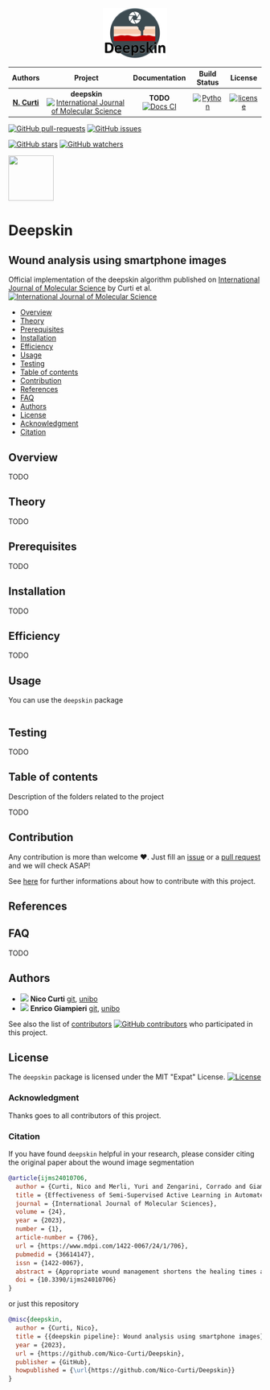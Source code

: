<p align="center">
  <img src="https://github.com/Nico-Curti/Deepskin/blob/main/img/logo.png" width="128" height="100">
  <br>
</p>

| **Authors**  | **Project** |  **Documentation** | **Build Status** | **License** |
|:------------:|:-----------:|:------------------:|:----------------:|:-----------:|
| [**N. Curti**](https://github.com/Nico-Curti) | **deepskin**<br>[![International Journal of Molecular Science](https://img.shields.io/badge/IJMS-1422_0067/24/1/706-g.svg)](https://www.mdpi.com/1422-0067/24/1/706) | **TODO**<br>[![Docs CI](https://github.com/Nico-Curti/Deepskin/actions/workflows/docs.yml/badge.svg)](https://github.com/Nico-Curti/Deepskin/actions/workflows/docs.yml) | [![Python](https://github.com/Nico-Curti/Deepskin/actions/workflows/python.yml/badge.svg)](https://github.com/Nico-Curti/Deepskin/actions/workflows/python.yml) | [![license](https://img.shields.io/github/license/mashape/apistatus.svg)](https://github.com/Nico-Curti/Deepskin/blob/main/LICENSE) |

[![GitHub pull-requests](https://img.shields.io/github/issues-pr/Nico-Curti/deepskin.svg?style=plastic)](https://github.com/Nico-Curti/Deepskin/pulls)
[![GitHub issues](https://img.shields.io/github/issues/Nico-Curti/deepskin.svg?style=plastic)](https://github.com/Nico-Curti/Deepskin/issues)

[![GitHub stars](https://img.shields.io/github/stars/Nico-Curti/deepskin.svg?label=Stars&style=social)](https://github.com/Nico-Curti/Deepskin/stargazers)
[![GitHub watchers](https://img.shields.io/github/watchers/Nico-Curti/deepskin.svg?label=Watch&style=social)](https://github.com/Nico-Curti/Deepskin/watchers)

<a href="https://github.com/UniboDIFABiophysics">
  <div class="image">
    <img src="https://cdn.rawgit.com/physycom/templates/697b327d/logo_unibo.png" width="90" height="90">
  </div>
</a>

# Deepskin

## Wound analysis using smartphone images

Official implementation of the deepskin algorithm published on [International Journal of Molecular Science](https://www.mdpi.com/1422-0067/24/1/706) by Curti et al. [![International Journal of Molecular Science](https://img.shields.io/badge/IJMS-1422_0067/24/1/706-g.svg)](https://www.mdpi.com/1422-0067/24/1/706)

* [Overview](#overview)
* [Theory](#theory)
* [Prerequisites](#prerequisites)
* [Installation](#installation)
* [Efficiency](#efficiency)
* [Usage](#usage)
* [Testing](#testing)
* [Table of contents](#table-of-contents)
* [Contribution](#contribution)
* [References](#references)
* [FAQ](#faq)
* [Authors](#authors)
* [License](#license)
* [Acknowledgment](#acknowledgment)
* [Citation](#citation)

## Overview

TODO

## Theory

TODO

## Prerequisites

TODO

## Installation

TODO

## Efficiency

TODO

## Usage

You can use the `deepskin` package

```python

```

## Testing

TODO

## Table of contents

Description of the folders related to the project

TODO

## Contribution

Any contribution is more than welcome :heart:. Just fill an [issue](https://github.com/Nico-Curti/Deepskin/blob/main/.github/ISSUE_TEMPLATE/ISSUE_TEMPLATE.md) or a [pull request](https://github.com/Nico-Curti/Deepskin/blob/main/.github/PULL_REQUEST_TEMPLATE/PULL_REQUEST_TEMPLATE.md) and we will check ASAP!

See [here](https://github.com/Nico-Curti/Deepskin/blob/main/.github/CONTRIBUTING.md) for further informations about how to contribute with this project.

## References

<blockquote> </blockquote>

## FAQ

TODO

## Authors

* <img src="https://avatars0.githubusercontent.com/u/24650975?s=400&v=4" width="25px"> **Nico Curti** [git](https://github.com/Nico-Curti), [unibo](https://www.unibo.it/sitoweb/nico.curti2)
* <img src="https://avatars2.githubusercontent.com/u/1419337?s=400&v=4" width="25px;"/> **Enrico Giampieri** [git](https://github.com/EnricoGiampieri), [unibo](https://www.unibo.it/sitoweb/enrico.giampieri)

See also the list of [contributors](https://github.com/Nico-Curti/Deepskin/contributors) [![GitHub contributors](https://img.shields.io/github/contributors/Nico-Curti/Deepskin.svg?style=plastic)](https://github.com/Nico-Curti/Deepskin/graphs/contributors/) who participated in this project.

## License

The `deepskin` package is licensed under the MIT "Expat" License. [![License](https://img.shields.io/github/license/mashape/apistatus.svg)](https://github.com/Nico-Curti/Deepskin/blob/main/LICENSE)

### Acknowledgment

Thanks goes to all contributors of this project.

### Citation

If you have found `deepskin` helpful in your research, please consider citing the original paper about the wound image segmentation

```BibTex
@article{ijms24010706,
  author = {Curti, Nico and Merli, Yuri and Zengarini, Corrado and Giampieri, Enrico and Merlotti, Alessandra and Dall'Olio, Daniele and Marcelli, Emanuela and Bianchi, Tommaso and Castellani, Gastone},
  title = {Effectiveness of Semi-Supervised Active Learning in Automated Wound Image Segmentation},
  journal = {International Journal of Molecular Sciences},
  volume = {24},
  year = {2023},
  number = {1},
  article-number = {706},
  url = {https://www.mdpi.com/1422-0067/24/1/706},
  pubmedid = {36614147},
  issn = {1422-0067},
  abstract = {Appropriate wound management shortens the healing times and reduces the management costs, benefiting the patient in physical terms and potentially reducing the healthcare system&rsquo;s economic burden. Among the instrumental measurement methods, the image analysis of a wound area is becoming one of the cornerstones of chronic ulcer management. Our study aim is to develop a solid AI method based on a convolutional neural network to segment the wounds efficiently to make the work of the physician more efficient, and subsequently, to lay the foundations for the further development of more in-depth analyses of ulcer characteristics. In this work, we introduce a fully automated model for identifying and segmenting wound areas which can completely automatize the clinical wound severity assessment starting from images acquired from smartphones. This method is based on an active semi-supervised learning training of a convolutional neural network model. In our work, we tested the robustness of our method against a wide range of natural images acquired in different light conditions and image expositions. We collected the images using an ad hoc developed app and saved them in a database which we then used for AI training. We then tested different CNN architectures to develop a balanced model, which we finally validated with a public dataset. We used a dataset of images acquired during clinical practice and built an annotated wound image dataset consisting of 1564 ulcer images from 474 patients. Only a small part of this large amount of data was manually annotated by experts (ground truth). A multi-step, active, semi-supervised training procedure was applied to improve the segmentation performances of the model. The developed training strategy mimics a continuous learning approach and provides a viable alternative for further medical applications. We tested the efficiency of our model against other public datasets, proving its robustness. The efficiency of the transfer learning showed that after less than 50 epochs, the model achieved a stable DSC that was greater than 0.95. The proposed active semi-supervised learning strategy could allow us to obtain an efficient segmentation method, thereby facilitating the work of the clinician by reducing their working times to achieve the measurements. Finally, the robustness of our pipeline confirms its possible usage in clinical practice as a reliable decision support system for clinicians.},
  doi = {10.3390/ijms24010706}
}
```
or just this repository

```BibTex
@misc{deepskin,
  author = {Curti, Nico},
  title = {{deepskin pipeline}: Wound analysis using smartphone images},
  year = {2023},
  url = {https://github.com/Nico-Curti/Deepskin},
  publisher = {GitHub},
  howpublished = {\url{https://github.com/Nico-Curti/Deepskin}}
}
```
